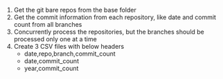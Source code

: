 1. Get the git bare repos from the base folder
2. Get the commit information from each repository, like date and commit count from all branches
3. Concurrently process the repositories, but the branches should be processed only one at a time
4. Create 3 CSV files with below headers
   - date,repo,branch,commit_count
   - date,commit_count
   - year,commit_count

